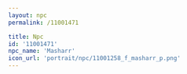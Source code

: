 ```yaml
---
layout: npc
permalink: /11001471

title: Npc
id: '11001471'
npc_name: 'Masharr'
icon_url: 'portrait/npc/11001258_f_masharr_p.png'
---
```

